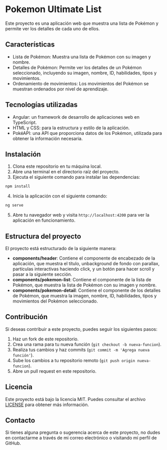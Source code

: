# Pokemon Ultimate List

Este proyecto es una aplicación web que muestra una lista de Pokémon y permite ver los detalles de cada uno de ellos.

## Características

- Lista de Pokémon: Muestra una lista de Pokémon con su imagen y nombre.
- Detalles de Pokémon: Permite ver los detalles de un Pokémon seleccionado, incluyendo su imagen, nombre, ID, habilidades, tipos y movimientos.
- Ordenamiento de movimientos: Los movimientos del Pokémon se muestran ordenados por nivel de aprendizaje.

## Tecnologías utilizadas

- Angular: un framework de desarrollo de aplicaciones web en TypeScript.
- HTML y CSS: para la estructura y estilo de la aplicación.
- PokéAPI: una API que proporciona datos de los Pokémon, utilizada para obtener la información necesaria.

## Instalación

1. Clona este repositorio en tu máquina local.
2. Abre una terminal en el directorio raíz del proyecto.
3. Ejecuta el siguiente comando para instalar las dependencias:

```bash
npm install
```

4. Inicia la aplicación con el siguiente comando:

```bash
ng serve
```

5. Abre tu navegador web y visita `http://localhost:4200` para ver la aplicación en funcionamiento.

## Estructura del proyecto

El proyecto está estructurado de la siguiente manera:

- **components/header**: Contiene el componente de encabezado de la aplicación, que muestra el título, unbackground de fondo con parallax, partículas interactivas haciendo click, y un botón para hacer scroll y pasar a la siguiente sección.
- **components/pokemon-list**: Contiene el componente de la lista de Pokémon, que muestra la lista de Pokémon con su imagen y nombre.
- **components/pokemon-detail**: Contiene el componente de los detalles de Pokémon, que muestra la imagen, nombre, ID, habilidades, tipos y movimientos del Pokémon seleccionado.

## Contribución

Si deseas contribuir a este proyecto, puedes seguir los siguientes pasos:

1. Haz un fork de este repositorio.
2. Crea una rama para tu nueva función (`git checkout -b nueva-funcion`).
3. Realiza tus cambios y haz commits (`git commit -m 'Agrega nueva función'`).
4. Sube los cambios a tu repositorio remoto (`git push origin nueva-funcion`).
5. Abre un pull request en este repositorio.

## Licencia

Este proyecto está bajo la licencia MIT. Puedes consultar el archivo [LICENSE](LICENSE) para obtener más información.

## Contacto

Si tienes alguna pregunta o sugerencia acerca de este proyecto, no dudes en contactarme a través de mi correo electrónico o visitando mi perfil de GitHub.

